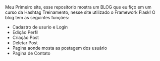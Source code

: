Meu Primeiro site, esse repositorio mostra um BLOG que eu fiço em um curso da Hashtag Treinamento, nesse site utilizado o Framework Flask!
O blog tem as seguintes funções:
- Cadastro de usurio e Login
- Edição Perfil
- Criação Post
- Deletar Post
- Pagina aonde mosta as postagem dos usuário
- Pagina de Contato
